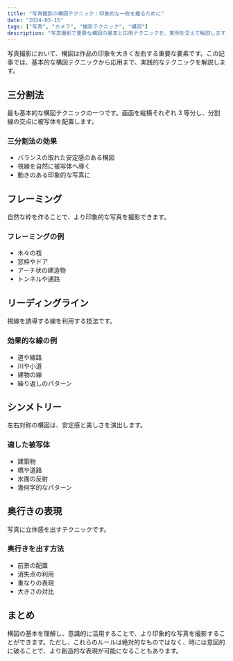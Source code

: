 ```yaml
---
title: "写真撮影の構図テクニック：印象的な一枚を撮るために"
date: "2024-03-15"
tags: ["写真", "カメラ", "撮影テクニック", "構図"]
description: "写真撮影で重要な構図の基本と応用テクニックを、実例を交えて解説します。"
---
```


写真撮影において、構図は作品の印象を大きく左右する重要な要素です。この記事では、基本的な構図テクニックから応用まで、実践的なテクニックを解説します。

## 三分割法

最も基本的な構図テクニックの一つです。画面を縦横それぞれ 3 等分し、分割線の交点に被写体を配置します。

### 三分割法の効果

- バランスの取れた安定感のある構図
- 視線を自然に被写体へ導く
- 動きのある印象的な写真に

## フレーミング

自然な枠を作ることで、より印象的な写真を撮影できます。

### フレーミングの例

- 木々の枝
- 窓枠やドア
- アーチ状の建造物
- トンネルや通路

## リーディングライン

視線を誘導する線を利用する技法です。

### 効果的な線の例

- 道や線路
- 川や小道
- 建物の線
- 繰り返しのパターン

## シンメトリー

左右対称の構図は、安定感と美しさを演出します。

### 適した被写体

- 建築物
- 橋や道路
- 水面の反射
- 幾何学的なパターン

## 奥行きの表現

写真に立体感を出すテクニックです。

### 奥行きを出す方法

- 前景の配置
- 消失点の利用
- 重なりの表現
- 大きさの対比

## まとめ

構図の基本を理解し、意識的に活用することで、より印象的な写真を撮影することができます。ただし、これらのルールは絶対的なものではなく、時には意図的に破ることで、より創造的な表現が可能になることもあります。

